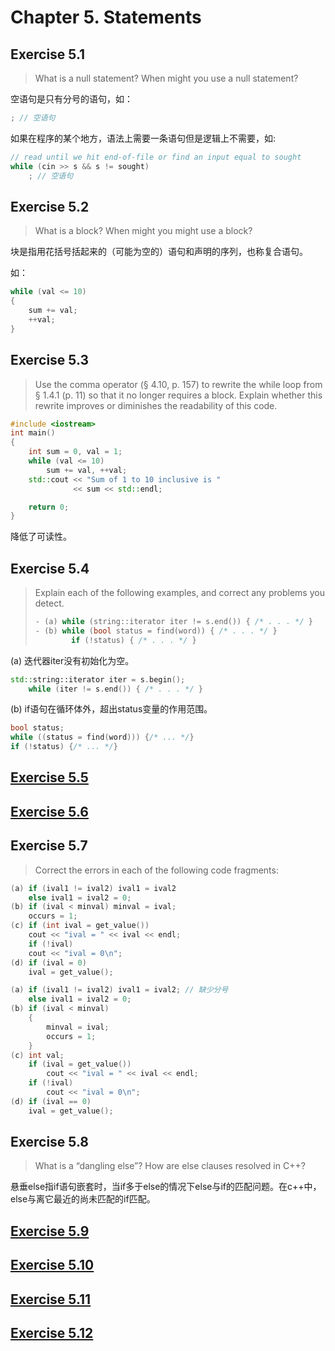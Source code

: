 # Chapter 5. Statements

## Exercise 5.1

>What is a null statement? When might you use a null statement?

空语句是只有分号的语句，如：

```cpp
; // 空语句
```

如果在程序的某个地方，语法上需要一条语句但是逻辑上不需要，如:

```cpp
// read until we hit end-of-file or find an input equal to sought
while (cin >> s && s != sought)
    ; // 空语句
```
    
## Exercise 5.2

>What is a block? When might you might use a block?

块是指用花括号括起来的（可能为空的）语句和声明的序列，也称复合语句。

如：

```cpp
while (val <= 10)
{
    sum += val;
    ++val;
}
```

## Exercise 5.3

>Use the comma operator (§ 4.10, p. 157) to rewrite the while loop from § 1.4.1 (p. 11) so that it no longer requires a block. Explain whether this rewrite improves or diminishes the readability of this code.

```cpp
#include <iostream>
int main()
{
    int sum = 0, val = 1;
    while (val <= 10)
        sum += val, ++val;
    std::cout << "Sum of 1 to 10 inclusive is "
              << sum << std::endl;

    return 0;
}
```

降低了可读性。

## Exercise 5.4

>Explain each of the following examples, and correct any problems you detect.
> ```cpp
> - (a) while (string::iterator iter != s.end()) { /* . . . */ }
> - (b) while (bool status = find(word)) { /* . . . */ }
>         if (!status) { /* . . . */ }
> ```

(a) 迭代器iter没有初始化为空。

```cpp
std::string::iterator iter = s.begin();
    while (iter != s.end()) { /* . . . */ }
```

(b) if语句在循环体外，超出status变量的作用范围。

```cpp
bool status;
while ((status = find(word))) {/* ... */}
if (!status) {/* ... */}
```
## [Exercise 5.5](ex5_05.cpp)

## [Exercise 5.6](ex5_06.cpp)

## Exercise 5.7

>Correct the errors in each of the following code fragments:

```cpp
(a) if (ival1 != ival2) ival1 = ival2
    else ival1 = ival2 = 0;
(b) if (ival < minval) minval = ival;
    occurs = 1;
(c) if (int ival = get_value())
    cout << "ival = " << ival << endl;
    if (!ival)
    cout << "ival = 0\n";
(d) if (ival = 0)
    ival = get_value();
```

```cpp
(a) if (ival1 != ival2) ival1 = ival2; // 缺少分号
    else ival1 = ival2 = 0;
(b) if (ival < minval)
    {
        minval = ival;
        occurs = 1;
    }
(c) int val;
    if (ival = get_value())
        cout << "ival = " << ival << endl;
    if (!ival)
        cout << "ival = 0\n";
(d) if (ival == 0)
    ival = get_value();
```

## Exercise 5.8

>What is a “dangling else”? How are else clauses resolved in C++?

悬垂else指if语句嵌套时，当if多于else的情况下else与if的匹配问题。在c++中，else与离它最近的尚未匹配的if匹配。

## [Exercise 5.9](ex5_09.cpp)

## [Exercise 5.10](ex5_10.cpp)

## [Exercise 5.11](ex5_11.cpp)

## [Exercise 5.12](ex5_12.cpp)
